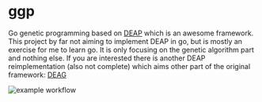 # ggp
Go genetic programming based on [DEAP](https://github.com/DEAP/deap/) which is an awesome framework. This project by far not aiming to implement DEAP in go, but is mostly an exercise for me to learn go. It is only focusing on the genetic algorithm part and nothing else. If you are interested there is another DEAP reimplementation (also not complete) which aims other part of the original framework: [DEAG](https://github.com/sineatos/deag/)

![example workflow](https://github.com/kalidasya/ggp/actions/workflows/main.yml/badge.svg)
